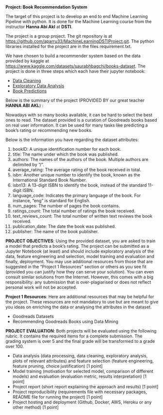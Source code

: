 **Project: Book Recommendation System**


The target of this project is to develop an end to end Machine Learning Pipeline with python.
It is done for the Machine Learning course from the instructor **Hanna Abi Akl** at **DSTI**.

The project is a group project. The git repository is at https://github.com/aparru33/MachineLearningDSTIProject.git.
The python libraries installed for the project are in the files requirement.txt. 
 
We have chosen to build a recommender system based on the data provided by kaggle at https://www.kaggle.com/datasets/saurabhbagchi/books-dataset. 
The project is done in three steps which each have their jupyter notebook:
* [Data Cleaning](cleaning_data.ipynb)
* [Exploratory Data Analysis](Exploratory%20Data%20Analysis.ipynb)
* [Book Predictions](book_predictions.ipynb)

 
Below is the summary of the project (PROVIDED BY our great teacher **HANNA ABI AKL**) :
 
Nowadays with so many books available, it can be hard to select the best ones to read. The
dataset provided is a curation of Goodreads books based on real user information. It can be
used for many tasks like predicting a book’s rating or recommending new books.

Below is the information you have regarding the dataset attributes:
1) bookID: A unique identification number for each book.
2) title: The name under which the book was published.
3) authors: The names of the authors of the book. Multiple authors are delimited by
“/”.
4) average_rating: The average rating of the book received in total.
5) isbn: Another unique number to identify the book, known as the International
Standard Book Number.
6) isbn13: A 13-digit ISBN to identify the book, instead of the standard 11-digit ISBN.
7) language_code: Indicates the primary language of the book. For instance, “eng” is
standard for English.
8) num_pages: The number of pages the book contains.
9) ratings_count: The total number of ratings the book received.
10) text_reviews_count: The total number of written text reviews the book received.
11) publication_date: The date the book was published.
12) publisher: The name of the book publisher.

**PROJECT OBJECTIVES**:
Using the provided dataset, you are asked to train a model that predicts a book’s rating. The
project can be submitted as a Jupyter Notebook (at least) and should include exploratory
analysis of the data, feature engineering and selection, model training and evaluation and
finally, deployment.
You may use additional resources from those that are suggested in the “Project 1 Resources”
section or others as you see fit (provided you can justify how they can serve your solution).
You can even consult similar solutions from the Internet. However, this comes with a big
responsibility: any submission that is over-plagiarised or does not reflect personal work
will not be accepted.

**Project 1 Resources**:
Here are additional resources that may be helpful for the project. These resources are not
mandatory to use but are meant to give you ideas on enriching the data or analysing the
attributes in the dataset.
 - Goodreads Datasets
 - Recommending Goodreads Books using Data Mining

**PROJECT EVALUATION**:
Both projects will be evaluated using the following rubric. It contains the required items for a
complete submission. The grading system is over 5 and the final grade will be transformed to
a grade over 100.
 - Data analysis (data processing, data cleaning, exploratory analysis, plots of relevant attributes) and feature selection (feature engineering, feature pruning, choice justification) [1 point]
 - Model training (motivation for selected model, comparison of different models) and evaluation (evaluation metric, results interpretation) [1 point]
 - Project report (short report explaining the approach and results) [1 point]
 - Project reproducibility (requirements file with necessary packages, README file for running the project) [1 point]
 - Project hosting and deployment (Github, Docker, AWS, Heroku or any other method) [1 point]
